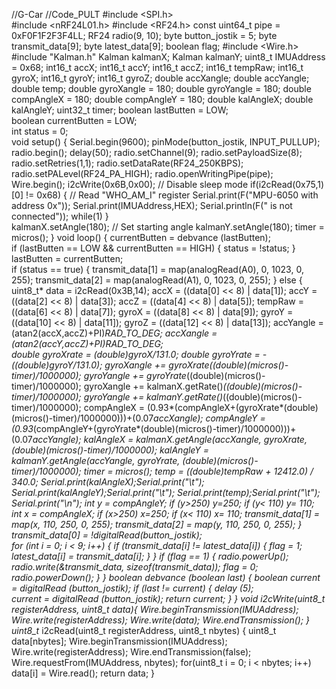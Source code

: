 //G-Car
//Code_PULT
#include <SPI.h>          
#include <nRF24L01.h>
#include <RF24.h>
  const uint64_t pipe = 0xF0F1F2F3F4LL;
  RF24 radio(9, 10);
  byte button_jostik = 5;
  byte transmit_data[9]; 
  byte latest_data[9]; 
  boolean flag; 
#include <Wire.h>
#include "Kalman.h"
  Kalman kalmanX;
  Kalman kalmanY;
  uint8_t IMUAddress = 0x68;
  int16_t accX;
  int16_t accY;
  int16_t accZ;
  int16_t tempRaw;
  int16_t gyroX;
  int16_t gyroY;
  int16_t gyroZ;
  double accXangle; 
  double accYangle;
  double temp;
  double gyroXangle = 180; 
  double gyroYangle = 180;
  double compAngleX = 180; 
  double compAngleY = 180;
  double kalAngleX; 
  double kalAngleY;
  uint32_t timer;
  boolean lastButten = LOW;     
  boolean currentButten = LOW;  
  int status = 0;       
    void setup() {
      Serial.begin(9600); 
        pinMode(button_jostik, INPUT_PULLUP);  
      radio.begin();
        delay(50);
        radio.setChannel(9);
        radio.setPayloadSize(8);
        radio.setRetries(1,1);
        radio.setDataRate(RF24_250KBPS);
        radio.setPALevel(RF24_PA_HIGH);
        radio.openWritingPipe(pipe);
      Wire.begin();
        i2cWrite(0x6B,0x00); // Disable sleep mode
          if(i2cRead(0x75,1)[0] != 0x68) { // Read "WHO_AM_I" register
            Serial.print(F("MPU-6050 with address 0x"));
            Serial.print(IMUAddress,HEX);
            Serial.println(F(" is not connected"));
          while(1)
          }    
            kalmanX.setAngle(180); // Set starting angle
            kalmanY.setAngle(180);
            timer = micros();
          }
          void loop() {
            currentButten = debvance (lastButten);  
              if (lastButten == LOW && currentButten == HIGH) 
                {
                status = !status; 
                }
                lastButten =  currentButten;  
                  if (status == true)
                    {
                    transmit_data[1] = map(analogRead(A0), 0, 1023, 0, 255); 
                    transmit_data[2] = map(analogRead(A1), 0, 1023, 0, 255);
                    }
                  else
                    {
                    uint8_t* data = i2cRead(0x3B,14);
                    accX = ((data[0] << 8) | data[1]);
                    accY = ((data[2] << 8) | data[3]);
                    accZ = ((data[4] << 8) | data[5]);
                    tempRaw = ((data[6] << 8) | data[7]);
                    gyroX = ((data[8] << 8) | data[9]);
                    gyroY = ((data[10] << 8) | data[11]);
                    gyroZ = ((data[12] << 8) | data[13]);
                    accYangle = (atan2(accX,accZ)+PI)*RAD_TO_DEG;
                    accXangle = (atan2(accY,accZ)+PI)*RAD_TO_DEG;  
                    double gyroXrate = (double)gyroX/131.0;
                    double gyroYrate = -((double)gyroY/131.0);
                    gyroXangle += gyroXrate*((double)(micros()-timer)/1000000); 
                    gyroYangle += gyroYrate*((double)(micros()-timer)/1000000);
                    gyroXangle += kalmanX.getRate()*((double)(micros()-timer)/1000000); 
                    gyroYangle += kalmanY.getRate()*((double)(micros()-timer)/1000000);
                    compAngleX = (0.93*(compAngleX+(gyroXrate*(double)(micros()-timer)/1000000)))+(0.07*accXangle);
                    compAngleY = (0.93*(compAngleY+(gyroYrate*(double)(micros()-timer)/1000000)))+(0.07*accYangle);
                    kalAngleX = kalmanX.getAngle(accXangle, gyroXrate, (double)(micros()-timer)/1000000); 
                    kalAngleY = kalmanY.getAngle(accYangle, gyroYrate, (double)(micros()-timer)/1000000);
                    timer = micros();
                    temp = ((double)tempRaw + 12412.0) / 340.0;
                    Serial.print(kalAngleX);Serial.print("\t");
                    Serial.print(kalAngleY);Serial.print("\t");
                    Serial.print(temp);Serial.print("\t");
                    Serial.print("\n");
                    int y = compAngleY;
                    if (y>250) y=250;
                    if (y< 110) y= 110;
                    int x = compAngleX;
                    if (x>250) x=250;
                    if (x< 110) x= 110;
                    transmit_data[1] = map(x, 110, 250, 0, 255); 
                    transmit_data[2] = map(y, 110, 250, 0, 255);
                    }
                      transmit_data[0] = !digitalRead(button_jostik);        
                      for (int i = 0; i < 9; i++) { 
                        if (transmit_data[i] != latest_data[i]) { 
                          flag = 1; 
                          latest_data[i] = transmit_data[i]; 
                          }
                          }
                            if (flag == 1) { 
                              radio.powerUp(); 
                              radio.write(&transmit_data, sizeof(transmit_data)); 
                              flag = 0; 
                              radio.powerDown(); 
                              }
                              }
                              boolean debvance (boolean last)
                              {
                                boolean current = digitalRead (button_jostik); 
                                if (last != current) 
                              {
                                delay (5);  
                                current = digitalRead (button_jostik);
                                return current; 
                              }
                              }
                                void i2cWrite(uint8_t registerAddress, uint8_t data){
                                  Wire.beginTransmission(IMUAddress);
                                  Wire.write(registerAddress);
                                  Wire.write(data);
                                  Wire.endTransmission(); 
                                  }
                                    uint8_t* i2cRead(uint8_t registerAddress, uint8_t nbytes) {
                                      uint8_t data[nbytes];
                                      Wire.beginTransmission(IMUAddress);
                                      Wire.write(registerAddress);
                                      Wire.endTransmission(false); 
                                      Wire.requestFrom(IMUAddress, nbytes); 
                                        for(uint8_t i = 0; i < nbytes; i++)
                                          data[i] = Wire.read();
                                          return data;
                                          }
